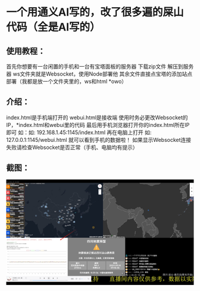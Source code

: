 # 一个用通义AI写的，改了很多遍的屎山代码（全是AI写的）
## 使用教程：
首先你想要有一台闲置的手机和一台有宝塔面板的服务器
下载zip文件
解压到服务器
ws文件夹就是Websocket，使用Node部署他
其余文件直接点宝塔的添加站点部署（我都是放一个文件夹里的，ws和html  *owo）
## 介绍：
index.html是手机端打开的
webui.html是接收端
使用时务必更改Websocket的IP，*index.html和webui里的代码
最后用手机浏览器打开你的index.html所在IP即可 如：如: 192.168.1.45:1145/index.html
再在电脑上打开 如: 127.0.0.1:1145/webui.html 就可以看到手机的数据啦！
如果显示Websocket连接失败请检查Websocket是否正常（手机、电脑均有提示）
## 截图：
![image](微信截图_20240917120008.png)
